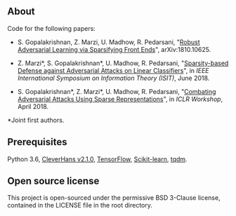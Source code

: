 ## About

Code for the following papers:

* S. Gopalakrishnan, Z. Marzi, U. Madhow, R. Pedarsani, "[Robust Adversarial Learning via Sparsifying Front Ends](https://arxiv.org/pdf/1810.10625.pdf)", arXiv:1810.10625.

* Z. Marzi*, S. Gopalakrishnan*, U. Madhow, R. Pedarsani, "[Sparsity-based Defense against Adversarial Attacks on Linear Classifiers](https://arxiv.org/abs/1801.04695.pdf)", in *IEEE International Symposium on Information Theory (ISIT)*, June 2018.

* S. Gopalakrishnan*, Z. Marzi*, U. Madhow, R. Pedarsani, "[Combating Adversarial Attacks Using Sparse Representations](https://arxiv.org/abs/1803.03880.pdf)", in *ICLR Workshop*, April 2018.

*Joint first authors.

## Prerequisites

Python 3.6, [CleverHans v2.1.0](https://pypi.org/project/cleverhans/2.1.0/), [TensorFlow](https://www.tensorflow.org), [Scikit-learn](http://scikit-learn.org), [tqdm](https://github.com/tqdm/tqdm).

## Open source license

This project is open-sourced under the permissive BSD 3-Clause license, contained in the LICENSE file in the root directory.
